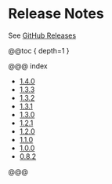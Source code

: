 # Release Notes

See [GitHub Releases](https://github.com/sbt/sbt-site/releases)

@@toc { depth=1 }

@@@ index

 - [1.4.0](1.4.0.md)
 - [1.3.3](1.3.3.md)
 - [1.3.2](1.3.2.md)
 - [1.3.1](1.3.1.md)
 - [1.3.0](1.3.0.md)
 - [1.2.1](1.2.1.md)
 - [1.2.0](1.2.0.md)
 - [1.1.0](1.1.0.md)
 - [1.0.0](1.0.0.md)
 - [0.8.2](0.8.2.md)

@@@
